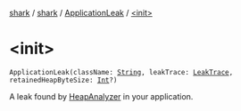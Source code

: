 [shark](../../index.md) / [shark](../index.md) / [ApplicationLeak](index.md) / [&lt;init&gt;](./-init-.md)

# &lt;init&gt;

`ApplicationLeak(className: `[`String`](https://kotlinlang.org/api/latest/jvm/stdlib/kotlin/-string/index.html)`, leakTrace: `[`LeakTrace`](../-leak-trace/index.md)`, retainedHeapByteSize: `[`Int`](https://kotlinlang.org/api/latest/jvm/stdlib/kotlin/-int/index.html)`?)`

A leak found by [HeapAnalyzer](../-heap-analyzer/index.md) in your application.

